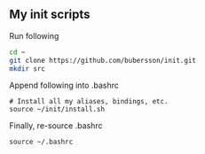 ## My init scripts

Run following
```sh
cd ~
git clone https://github.com/bubersson/init.git
mkdir src
```

Append following into .bashrc
```
# Install all my aliases, bindings, etc. 
source ~/init/install.sh
```

Finally, re-source .bashrc
```
source ~/.bashrc
```
